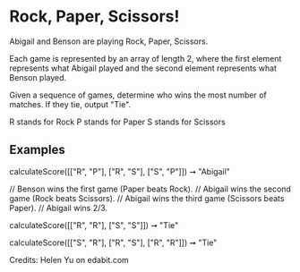 # Rock, Paper, Scissors!

Abigail and Benson are playing Rock, Paper, Scissors.

Each game is represented by an array of length 2, where the first element represents what Abigail played and the second element represents what Benson played.

Given a sequence of games, determine who wins the most number of matches. If they tie, output "Tie".

R stands for Rock
P stands for Paper
S stands for Scissors

## Examples

calculateScore([["R", "P"], ["R", "S"], ["S", "P"]]) ➞ "Abigail"

// Benson wins the first game (Paper beats Rock).
// Abigail wins the second game (Rock beats Scissors).
// Abigail wins the third game (Scissors beats Paper).
// Abigail wins 2/3.

calculateScore([["R", "R"], ["S", "S"]]) ➞ "Tie"

calculateScore([["S", "R"], ["R", "S"], ["R", "R"]]) ➞ "Tie"

Credits: Helen Yu on edabit.com

